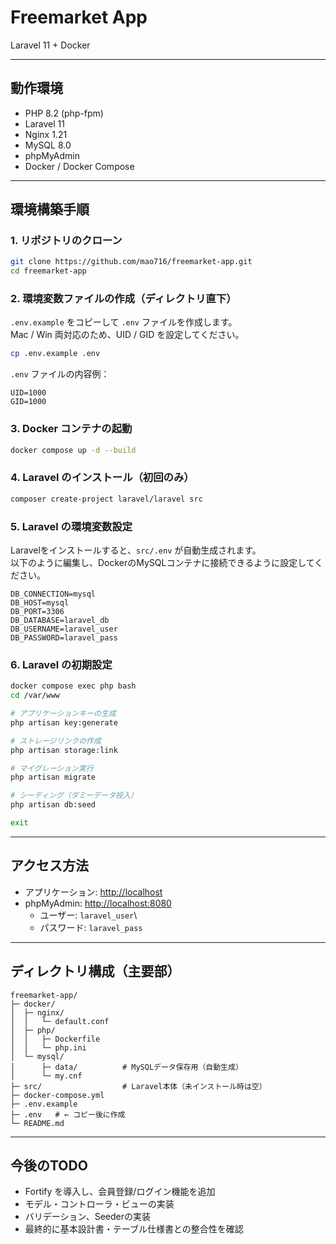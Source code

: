 # Freemarket App

Laravel 11 + Docker

------------------------------------------------------------------------

## 動作環境

-   PHP 8.2 (php-fpm)
-   Laravel 11
-   Nginx 1.21
-   MySQL 8.0
-   phpMyAdmin
-   Docker / Docker Compose

------------------------------------------------------------------------

## 環境構築手順

### 1. リポジトリのクローン

``` bash
git clone https://github.com/mao716/freemarket-app.git
cd freemarket-app
```

### 2. 環境変数ファイルの作成（ディレクトリ直下）

`.env.example` をコピーして `.env` ファイルを作成します。\
Mac / Win 両対応のため、UID / GID を設定してください。

``` bash
cp .env.example .env
```

`.env` ファイルの内容例：

``` env
UID=1000
GID=1000
```

### 3. Docker コンテナの起動

``` bash
docker compose up -d --build
```

### 4. Laravel のインストール（初回のみ）

``` bash
composer create-project laravel/laravel src
```

### 5. Laravel の環境変数設定

Laravelをインストールすると、`src/.env` が自動生成されます。\
以下のように編集し、DockerのMySQLコンテナに接続できるように設定してください。

``` env
DB_CONNECTION=mysql
DB_HOST=mysql
DB_PORT=3306
DB_DATABASE=laravel_db
DB_USERNAME=laravel_user
DB_PASSWORD=laravel_pass
```

### 6. Laravel の初期設定

``` bash
docker compose exec php bash
cd /var/www

# アプリケーションキーの生成
php artisan key:generate

# ストレージリンクの作成
php artisan storage:link

# マイグレーション実行
php artisan migrate

# シーディング（ダミーデータ投入）
php artisan db:seed

exit
```

------------------------------------------------------------------------

## アクセス方法

-   アプリケーション: <http://localhost>
-   phpMyAdmin: <http://localhost:8080>
    -   ユーザー: `laravel_user`\
    -   パスワード: `laravel_pass`

------------------------------------------------------------------------

## ディレクトリ構成（主要部）

    freemarket-app/
    ├─ docker/
    │  ├─ nginx/
    │  │   └─ default.conf
    │  ├─ php/
    │  │   ├─ Dockerfile
    │  │   └─ php.ini
    │  └─ mysql/
    │      ├─ data/          # MySQLデータ保存用（自動生成）
    │      └─ my.cnf
    ├─ src/                  # Laravel本体（未インストール時は空）
    ├─ docker-compose.yml
    ├─ .env.example
    ├─ .env   # ← コピー後に作成
    └─ README.md

------------------------------------------------------------------------

## 今後のTODO

-   Fortify を導入し、会員登録/ログイン機能を追加
-   モデル・コントローラ・ビューの実装
-   バリデーション、Seederの実装
-   最終的に基本設計書・テーブル仕様書との整合性を確認
